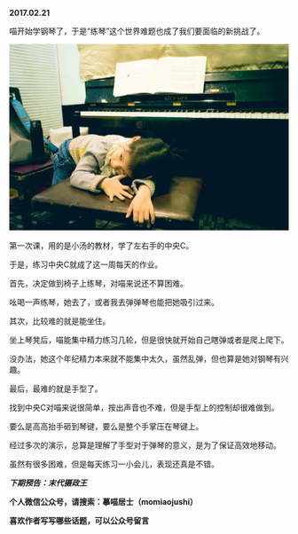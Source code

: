 
          
            
**2017.02.21**

喵开始学钢琴了，于是“练琴”这个世界难题也成了我们要面临的新挑战了。




![](img/51001-fa29dc54cbac9715.jpg)




第一次课，用的是小汤的教材，学了左右手的中央C。

于是，练习中央C就成了这一周每天的作业。

首先，决定做到椅子上练琴，对喵来说还不算困难。

吆喝一声练琴，她去了，或者我去弹弹琴也能把她吸引过来。

其次，比较难的就是能坐住。

坐上琴凳后，喵能集中精力练习几轮，但是很快就开始自己瞎弹或者是爬上爬下。

没办法，她这个年纪精力本来就不能集中太久，虽然乱弹，但也算是她对钢琴有兴趣。

最后，最难的就是手型了。

找到中央C对喵来说很简单，按出声音也不难，但是手型上的控制却很难做到。

要么是高高抬手砸到琴键，要么是整个手掌压在琴键上。

经过多次的演示，总算是理解了手型对于弹琴的意义，是为了保证高效地移动。

虽然有很多困难，但是每天练习一小会儿，表现还真是不错。


***下期预告：末代摄政王***


**个人微信公众号，请搜索：摹喵居士（momiaojushi）**

**喜欢作者写写哪些话题，可以公众号留言**

          
        